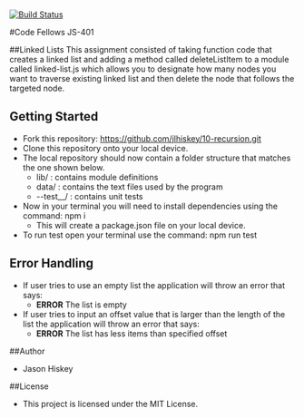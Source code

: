 ###
 [![Build Status](https://travis-ci.com/jlhiskey/code-challenge.svg?branch=master)](https://travis-ci.com/jlhiskey/10-recursion)
 
#Code Fellows JS-401

##Linked Lists
 This assignment consisted of taking function code that creates a linked list and adding a method called deleteListItem to a module called linked-list.js which allows you to designate how many nodes you want to traverse existing linked list and then delete the node that follows the targeted node.

## Getting Started
- Fork this repository: https://github.com/jlhiskey/10-recursion.git
- Clone this repository onto your local device.
- The local repository should now contain a folder structure that matches the one shown below.
    - lib/ : contains module definitions
    - data/ : contains the text files used by the program
    - --test__/ : contains unit tests
 - Now in your terminal you will need to install dependencies using 
the command:  npm i 
    - This will create a package.json file on your local device.
- To run test open your terminal use the command: npm run test

## Error Handling
- If user tries to use an empty list the application will throw an error that says: 
    - __ERROR__ The list is empty
- If user tries to input an offset value that is larger than the length of the list the application will throw an error that says: 
    - __ERROR__ The list has less items than specified offset    

##Author 
- Jason Hiskey

##License 
- This project is licensed under the MIT License.
